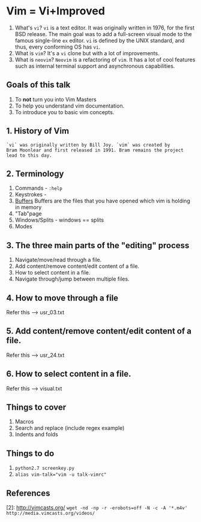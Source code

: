 # Vim = Vi+Improved
1. What's `vi`?
	`vi` is a text editor. It was originally written in 1976, for the
	first BSD release. The main goal was to add a full-screen visual
	mode to the famous single-line `ex` editor. `vi` is defined by the
	UNIX standard, and thus, every conforming OS has `vi`.
2. What is `vim`?
	It's a `vi` clone but with a lot of improvements.
3. What is `neovim`?
	`Neovim` is a refactoring of `vim`. It has a lot of cool features
	such as internal terminal support and asynchronous capabilities.

## Goals of this talk
1. To **not** turn you into Vim Masters
2. To help you understand vim documentation.
3. To introduce you to basic vim concepts.

## 1. History of Vim
	`vi` was originally written by Bill Joy. `vim` was created by
	Bram Moonlear and first released in 1991. Bram remains the project
	lead to this day.

## 2. Terminology
1. Commands - `:help`
2. Keystrokes - <F1>
3. [Buffers](https://vim.fandom.com/wiki/Vim_buffer_FAQ)
	Buffers are the files that you have opened which vim is holding in
	memory
5. "Tab"page
4. Windows/Splits - windows == splits
6. Modes

## 3. The three main parts of the "editing" process
1. Navigate/move/read through a file.
2. Add content/remove content/edit content of a file.
3. How to select content in a file.
4. Navigate through/jump between multiple files.

## 4. How to move through a file
Refer this --> usr_03.txt

## 5. Add content/remove content/edit content of a file.
Refer this --> usr_24.txt

## 6. How to select content in a file.
Refer this --> visual.txt

## Things to cover
1. Macros
2. Search and replace (include regex example)
3. Indents and folds

## Things to do
1. `python2.7 screenkey.py`
2. `alias vim-talk="vim -u talk-vimrc"`

## References
[1]: https://github.com/mhinz/vim-galore 

[2]: http://vimcasts.org/ <tab> `wget -nd -np -r -erobots=off -N -c -A '*.m4v' http://media.vimcasts.org/videos/`


